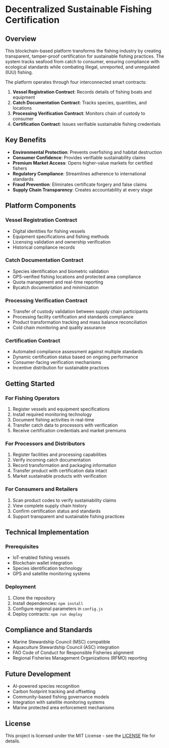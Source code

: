 # Decentralized Sustainable Fishing Certification

## Overview

This blockchain-based platform transforms the fishing industry by creating transparent, tamper-proof certification for sustainable fishing practices. The system tracks seafood from catch to consumer, ensuring compliance with ecological standards while combating illegal, unreported, and unregulated (IUU) fishing.

The platform operates through four interconnected smart contracts:

1. **Vessel Registration Contract**: Records details of fishing boats and equipment
2. **Catch Documentation Contract**: Tracks species, quantities, and locations
3. **Processing Verification Contract**: Monitors chain of custody to consumer
4. **Certification Contract**: Issues verifiable sustainable fishing credentials

## Key Benefits

- **Environmental Protection**: Prevents overfishing and habitat destruction
- **Consumer Confidence**: Provides verifiable sustainability claims
- **Premium Market Access**: Opens higher-value markets for certified fishers
- **Regulatory Compliance**: Streamlines adherence to international standards
- **Fraud Prevention**: Eliminates certificate forgery and false claims
- **Supply Chain Transparency**: Creates accountability at every stage

## Platform Components

### Vessel Registration Contract
- Digital identities for fishing vessels
- Equipment specifications and fishing methods
- Licensing validation and ownership verification
- Historical compliance records

### Catch Documentation Contract
- Species identification and biometric validation
- GPS-verified fishing locations and protected area compliance
- Quota management and real-time reporting
- Bycatch documentation and minimization

### Processing Verification Contract
- Transfer of custody validation between supply chain participants
- Processing facility certification and standards compliance
- Product transformation tracking and mass balance reconciliation
- Cold chain monitoring and quality assurance

### Certification Contract
- Automated compliance assessment against multiple standards
- Dynamic certification status based on ongoing performance
- Consumer-facing verification mechanisms
- Incentive distribution for sustainable practices

## Getting Started

### For Fishing Operators
1. Register vessels and equipment specifications
2. Install required monitoring technology
3. Document fishing activities in real-time
4. Transfer catch data to processors with verification
5. Receive certification credentials and market premiums

### For Processors and Distributors
1. Register facilities and processing capabilities
2. Verify incoming catch documentation
3. Record transformation and packaging information
4. Transfer product with certification data intact
5. Market sustainable products with verification

### For Consumers and Retailers
1. Scan product codes to verify sustainability claims
2. View complete supply chain history
3. Confirm certification status and standards
4. Support transparent and sustainable fishing practices

## Technical Implementation

### Prerequisites
- IoT-enabled fishing vessels
- Blockchain wallet integration
- Species identification technology
- GPS and satellite monitoring systems

### Deployment
1. Clone the repository
2. Install dependencies: `npm install`
3. Configure regional parameters in `config.js`
4. Deploy contracts: `npm run deploy`

## Compliance and Standards

- Marine Stewardship Council (MSC) compatible
- Aquaculture Stewardship Council (ASC) integration
- FAO Code of Conduct for Responsible Fisheries alignment
- Regional Fisheries Management Organizations (RFMO) reporting

## Future Development

- AI-powered species recognition
- Carbon footprint tracking and offsetting
- Community-based fishing governance models
- Integration with satellite monitoring systems
- Marine protected area enforcement mechanisms

## License

This project is licensed under the MIT License - see the [LICENSE](LICENSE) file for details.
